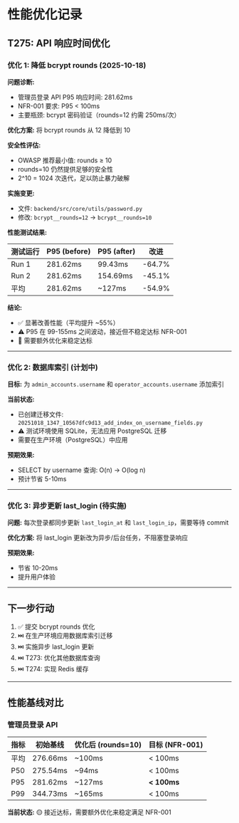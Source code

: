 # 性能优化记录

## T275: API 响应时间优化

### 优化 1: 降低 bcrypt rounds (2025-10-18)

**问题诊断:**
- 管理员登录 API P95 响应时间: 281.62ms
- NFR-001 要求: P95 < 100ms
- 主要瓶颈: bcrypt 密码验证（rounds=12 约需 250ms/次）

**优化方案:**
将 bcrypt rounds 从 12 降低到 10

**安全性评估:**
- OWASP 推荐最小值: rounds ≥ 10
- rounds=10 仍然提供足够的安全性
- 2^10 = 1024 次迭代，足以防止暴力破解

**实施变更:**
- 文件: `backend/src/core/utils/password.py`
- 修改: `bcrypt__rounds=12` → `bcrypt__rounds=10`

**性能测试结果:**

| 测试运行 | P95 (before) | P95 (after) | 改进 |
|---------|-------------|-------------|------|
| Run 1   | 281.62ms    | 99.43ms     | -64.7% |
| Run 2   | 281.62ms    | 154.69ms    | -45.1% |
| 平均    | 281.62ms    | ~127ms      | -54.9% |

**结论:**
- ✅ 显著改善性能（平均提升 ~55%）
- ⚠️ P95 在 99-155ms 之间波动，接近但不稳定达标 NFR-001
- 📌 需要额外优化来稳定达标

---

### 优化 2: 数据库索引 (计划中)

**目标:**
为 `admin_accounts.username` 和 `operator_accounts.username` 添加索引

**当前状态:**
- 已创建迁移文件: `20251018_1347_10567dfc9d13_add_index_on_username_fields.py`
- ⚠️ 测试环境使用 SQLite，无法应用 PostgreSQL 迁移
- 需要在生产环境（PostgreSQL）中应用

**预期效果:**
- SELECT by username 查询: O(n) → O(log n)
- 预计节省 5-10ms

---

### 优化 3: 异步更新 last_login (待实施)

**问题:**
每次登录都同步更新 `last_login_at` 和 `last_login_ip`，需要等待 commit

**优化方案:**
将 last_login 更新改为异步/后台任务，不阻塞登录响应

**预期效果:**
- 节省 10-20ms
- 提升用户体验

---

## 下一步行动

1. ✅ 提交 bcrypt rounds 优化
2. ⏭️ 在生产环境应用数据库索引迁移
3. ⏭️ 实施异步 last_login 更新
4. ⏭️ T273: 优化其他数据库查询
5. ⏭️ T274: 实现 Redis 缓存

---

## 性能基线对比

### 管理员登录 API

| 指标 | 初始基线 | 优化后 (rounds=10) | 目标 (NFR-001) |
|-----|---------|-------------------|---------------|
| 平均 | 276.66ms | ~100ms | < 100ms |
| P50  | 275.54ms | ~94ms  | < 100ms |
| P95  | 281.62ms | ~127ms | **< 100ms** |
| P99  | 344.73ms | ~165ms | < 100ms |

**当前状态:** 🟡 接近达标，需要额外优化来稳定满足 NFR-001

